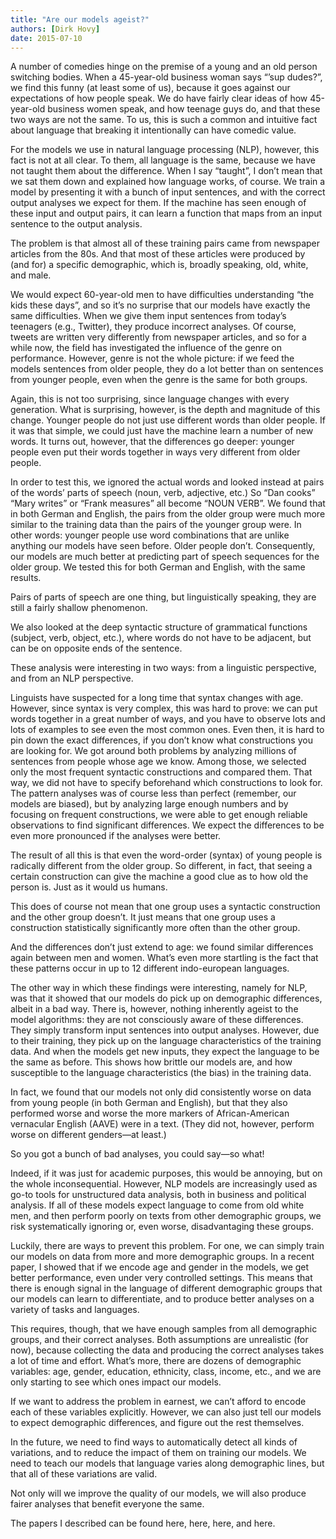 ```yaml
---
title: "Are our models ageist?"
authors: [Dirk Hovy]
date: 2015-07-10
---
```


A number of comedies hinge on the premise of a young and an old person switching bodies. When a 45-year-old business woman says  “’sup dudes?”, we find this funny (at least some of us), because it goes against our expectations of how people speak. We do have fairly clear ideas of how 45-year-old business women speak, and how teenage guys do, and that these two ways are not the same. To us, this is such a common and intuitive fact about language that breaking it intentionally can have comedic value.


For the models we use in natural language processing (NLP), however, this fact is not at all clear. To them, all language is the same, because we have not taught them about the difference. When I say  “taught”, I don’t mean that we sat them down and explained how language works, of course. We train a model by presenting it with a bunch of input sentences, and with the correct output analyses we expect for them. If the machine has seen enough of these input and output pairs, it can learn a function that maps from an input sentence to the output analysis.


The problem is that almost all of these training pairs came from newspaper articles from the 80s. And that most of these articles were produced by (and for) a specific demographic, which is, broadly speaking, old, white, and male.


We would expect 60-year-old men to have difficulties understanding  “the kids these days”, and so it’s no surprise that our models have exactly the same difficulties. When we give them input sentences from today’s teenagers (e.g., Twitter), they produce incorrect analyses. Of course, tweets are written very differently from newspaper articles, and so for a while now, the field has investigated the influence of the genre on performance. However, genre is not the whole picture: if we feed the models sentences from older people, they do a lot better than on sentences from younger people, even when the genre is the same for both groups.


Again, this is not too surprising, since language changes with every generation. What is surprising, however, is the depth and magnitude of this change. Younger people do not just use different words than older people. If it was that simple, we could just have the machine learn a number of new words. It turns out, however, that the differences go deeper: younger people even put their words together in ways very different from older people.


In order to test this, we ignored the actual words and looked instead at pairs of the words’ parts of speech (noun, verb, adjective, etc.) So  “Dan cooks”  “Mary writes” or  “Frank measures” all become  “NOUN VERB”. We found that in both German and English, the pairs from the older group were much more similar to the training data than the pairs of the younger group were. In other words: younger people use word combinations that are unlike anything our models have seen before. Older people don’t. Consequently, our models are much better at predicting part of speech sequences for the older group. We tested this for both German and English, with the same results.

Pairs of parts of speech are one thing, but linguistically speaking, they are still a fairly shallow phenomenon. 


We also looked at the deep syntactic structure of grammatical functions (subject, verb, object, etc.), where words do not have to be adjacent, but can be on opposite ends of the sentence.

These analysis were interesting in two ways: from a linguistic perspective, and from an NLP perspective. 


Linguists have suspected for a long time that syntax changes with age. However, since syntax is very complex, this was hard to prove: we can put words together in a great number of ways, and you have to observe lots and lots of examples to see even the most common ones. Even then, it is hard to pin down the exact differences, if you don’t know what constructions you are looking for. We got around both problems by analyzing millions of sentences from people whose age we know. Among those, we selected only the most frequent syntactic constructions and compared them. That way, we did not have to specify beforehand which constructions to look for. The pattern analyses was of course less than perfect (remember, our models are biased), but by analyzing large enough numbers and by focusing on frequent constructions, we were able to get enough reliable observations to find significant differences. We expect the differences to be even more pronounced if the analyses were better.


The result of all this is that even the word-order (syntax) of young people is radically different from the older group. So different, in fact, that seeing a certain construction can give the machine a good clue as to how old the person is. Just as it would us humans.

This does of course not mean that one group uses a syntactic construction and the other group doesn’t. It just means that one group uses a construction statistically significantly more often than the other group. 


And the differences don’t just extend to age: we found similar differences again between men and women. What’s even more startling is the fact that these patterns occur in up to 12 different indo-european languages.


The other way in which these findings were interesting, namely for NLP, was that it showed that our models do pick up on demographic differences, albeit in a bad way. There is, however, nothing inherently ageist to the model algorithms: they are not consciously aware of these differences. They simply transform input sentences into output analyses. However, due to their training, they pick up on the language characteristics of the training data. And when the models get new inputs, they expect the language to be the same as before. This shows how brittle our models are, and how susceptible to the language characteristics (the bias) in the training data.


In fact, we found that our models not only did consistently worse on data from young people (in both German and English), but that they also performed worse and worse the more markers of African-American vernacular English (AAVE) were in a text. (They did not, however, perform worse on different genders―at least.)


So you got a bunch of bad analyses, you could say―so what! 


Indeed, if it was just for academic purposes, this would be annoying, but on the whole inconsequential. However, NLP models are increasingly used as go-to tools for unstructured data analysis, both in business and political analysis. If all of these models expect language to come from old white men, and then perform poorly on texts from other demographic groups, we risk systematically ignoring or, even worse, disadvantaging these groups.


Luckily, there are ways to prevent this problem. For one, we can simply train our models on data from more and more demographic groups. In a recent paper, I showed that if we encode age and gender in the models, we get better performance, even under very controlled settings. This means that there is enough signal in the language of different demographic groups that our models can learn to differentiate, and to produce better analyses on a variety of tasks and languages.


This requires, though, that we have enough samples from all demographic groups, and their correct analyses. Both assumptions are unrealistic (for now), because collecting the data and producing the correct analyses takes a lot of time and effort. What’s more, there are dozens of demographic variables: age, gender, education, ethnicity, class, income, etc., and we are only starting to see which ones impact our models. 


If we want to address the problem in earnest, we can’t afford to encode each of these variables explicitly. However, we can also just tell our models to expect demographic differences, and figure out the rest themselves.


In the future, we need to find ways to automatically detect all kinds of variations, and to reduce the impact of them on training our models. We need to teach our models that language varies along demographic lines, but that all of these variations are valid. 


Not only will we improve the quality of our models, we will also produce fairer analyses that benefit everyone the same.

The papers I described can be found here, here, here, and here.
